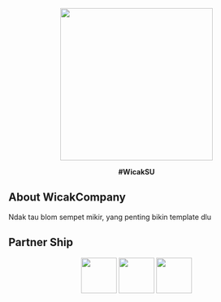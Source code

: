 <p align="center"><a href="#" target="_blank"><img src="https://wicak-bukan-joki.000webhostapp.com/img/wicakcompany.jpg" width="300"></a></p>

<strong><p align="center">#WicakSU</p></strong>

## About WicakCompany

Ndak tau blom sempet mikir, yang penting bikin template dlu

## Partner Ship
<p align="center"><img src="https://wicak-bukan-joki.000webhostapp.com/img/akang.jpg" alt="" width="70" height="70">          <img src="https://wicak-bukan-joki.000webhostapp.com/img/flash.jpg" alt="" width="70" height="70">          <img src="https://wicak-bukan-joki.000webhostapp.com/img/jek.jpg" alt="" width="70" height="70"></p>
